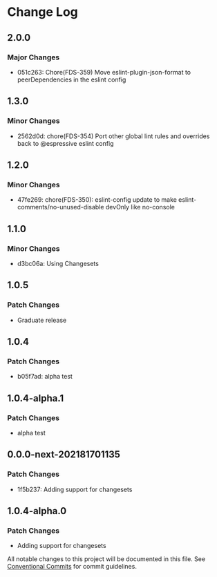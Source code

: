 # Change Log

## 2.0.0

### Major Changes

- 051c263: Chore(FDS-359) Move eslint-plugin-json-format to peerDependencies in the eslint config

## 1.3.0

### Minor Changes

- 2562d0d: chore(FDS-354) Port other global lint rules and overrides back to @espressive eslint config

## 1.2.0

### Minor Changes

- 47fe269: chore(FDS-350): eslint-config update to make eslint-comments/no-unused-disable devOnly like no-console

## 1.1.0

### Minor Changes

- d3bc06a: Using Changesets

## 1.0.5

### Patch Changes

- Graduate release

## 1.0.4

### Patch Changes

- b05f7ad: alpha test

## 1.0.4-alpha.1

### Patch Changes

- alpha test

## 0.0.0-next-202181701135

### Patch Changes

- 1f5b237: Adding support for changesets

## 1.0.4-alpha.0

### Patch Changes

- Adding support for changesets

All notable changes to this project will be documented in this file.
See [Conventional Commits](https://conventionalcommits.org) for commit guidelines.
